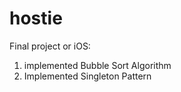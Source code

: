 # hostie

Final project or iOS:
1. implemented Bubble Sort Algorithm
2. Implemented Singleton Pattern
